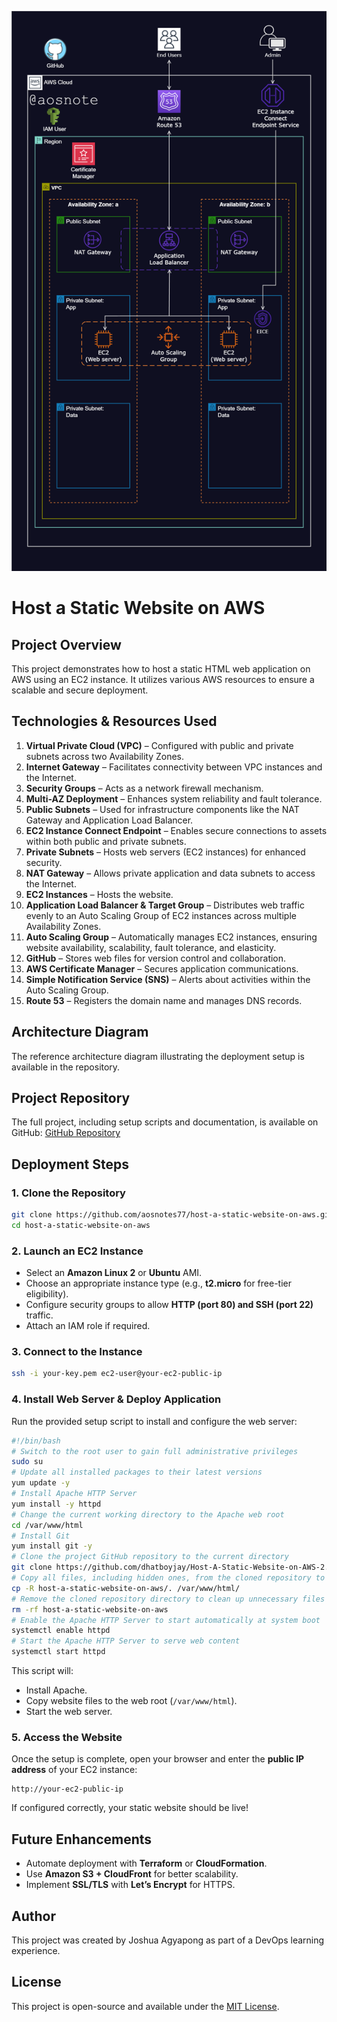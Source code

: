 ![Alt text](/Host-a-Static-Website-on-aWS.png)

# Host a Static Website on AWS

## Project Overview

This project demonstrates how to host a static HTML web application on AWS using an EC2 instance. It utilizes various AWS resources to ensure a scalable and secure deployment.

## Technologies & Resources Used

1. **Virtual Private Cloud (VPC)** – Configured with public and private subnets across two Availability Zones.
2. **Internet Gateway** – Facilitates connectivity between VPC instances and the Internet.
3. **Security Groups** – Acts as a network firewall mechanism.
4. **Multi-AZ Deployment** – Enhances system reliability and fault tolerance.
5. **Public Subnets** – Used for infrastructure components like the NAT Gateway and Application Load Balancer.
6. **EC2 Instance Connect Endpoint** – Enables secure connections to assets within both public and private subnets.
7. **Private Subnets** – Hosts web servers (EC2 instances) for enhanced security.
8. **NAT Gateway** – Allows private application and data subnets to access the Internet.
9. **EC2 Instances** – Hosts the website.
10. **Application Load Balancer & Target Group** – Distributes web traffic evenly to an Auto Scaling Group of EC2 instances across multiple Availability Zones.
11. **Auto Scaling Group** – Automatically manages EC2 instances, ensuring website availability, scalability, fault tolerance, and elasticity.
12. **GitHub** – Stores web files for version control and collaboration.
13. **AWS Certificate Manager** – Secures application communications.
14. **Simple Notification Service (SNS)** – Alerts about activities within the Auto Scaling Group.
15. **Route 53** – Registers the domain name and manages DNS records.

## Architecture Diagram

The reference architecture diagram illustrating the deployment setup is available in the repository.

## Project Repository

The full project, including setup scripts and documentation, is available on GitHub: [GitHub Repository](https://github.com/dhatboyjay/Host-A-Static-Website-on-AWS-2)

## Deployment Steps

### 1. Clone the Repository

```bash
git clone https://github.com/aosnotes77/host-a-static-website-on-aws.git
cd host-a-static-website-on-aws
```

### 2. Launch an EC2 Instance

- Select an **Amazon Linux 2** or **Ubuntu** AMI.
- Choose an appropriate instance type (e.g., **t2.micro** for free-tier eligibility).
- Configure security groups to allow **HTTP (port 80) and SSH (port 22)** traffic.
- Attach an IAM role if required.

### 3. Connect to the Instance

```bash
ssh -i your-key.pem ec2-user@your-ec2-public-ip
```

### 4. Install Web Server & Deploy Application

Run the provided setup script to install and configure the web server:

```bash
#!/bin/bash
# Switch to the root user to gain full administrative privileges
sudo su
# Update all installed packages to their latest versions
yum update -y
# Install Apache HTTP Server
yum install -y httpd
# Change the current working directory to the Apache web root
cd /var/www/html
# Install Git
yum install git -y
# Clone the project GitHub repository to the current directory
git clone https://github.com/dhatboyjay/Host-A-Static-Website-on-AWS-2.git
# Copy all files, including hidden ones, from the cloned repository to the Apache web root
cp -R host-a-static-website-on-aws/. /var/www/html/
# Remove the cloned repository directory to clean up unnecessary files
rm -rf host-a-static-website-on-aws
# Enable the Apache HTTP Server to start automatically at system boot
systemctl enable httpd  
# Start the Apache HTTP Server to serve web content
systemctl start httpd  
```

This script will:

- Install Apache.
- Copy website files to the web root (`/var/www/html`).
- Start the web server.

### 5. Access the Website

Once the setup is complete, open your browser and enter the **public IP address** of your EC2 instance:

```
http://your-ec2-public-ip
```

If configured correctly, your static website should be live!

## Future Enhancements

- Automate deployment with **Terraform** or **CloudFormation**.
- Use **Amazon S3 + CloudFront** for better scalability.
- Implement **SSL/TLS** with **Let’s Encrypt** for HTTPS.

## Author

This project was created by Joshua Agyapong as part of a DevOps learning experience.

## License

This project is open-source and available under the [MIT License](LICENSE).

